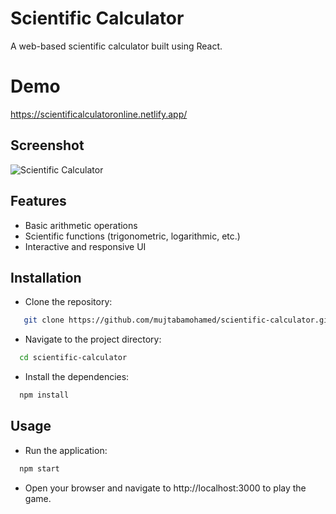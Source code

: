 # Scientific Calculator

A web-based scientific calculator built using React.

# Demo
https://scientificalculatoronline.netlify.app/

## Screenshot

![Scientific Calculator](https://i.postimg.cc/1R74ZxSG/Scientific-Calculator.png)

## Features

- Basic arithmetic operations
- Scientific functions (trigonometric, logarithmic, etc.)
- Interactive and responsive UI

## Installation

- Clone the repository:
```bash
   git clone https://github.com/mujtabamohamed/scientific-calculator.git
```

- Navigate to the project directory:
```bash
  cd scientific-calculator
```

- Install the dependencies:
```bash
  npm install
```

## Usage
- Run the application:
```bash
  npm start
```
- Open your browser and navigate to http://localhost:3000 to play the game.
